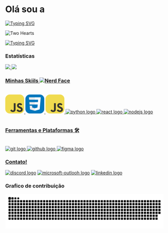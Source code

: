 

 # Olá sou a 
[![Typing SVG](https://readme-typing-svg.demolab.com?font=Fira+Code&weight=600&size=30&pause=1000&color=FF58E3&center=falso&vCenter=falso&repeat=verdadeiro&random=falso&width=435&lines=Carla+Dias)](https://git.io/typing-svg) 

<img src="https://raw.githubusercontent.com/Tarikul-Islam-Anik/Animated-Fluent-Emojis/master/Emojis/Smilies/Two%20Hearts.png" alt="Two Hearts" width="25" height="25" />

[![Typing SVG](https://readme-typing-svg.demolab.com?font=Fira+Code&size=30&pause=1008&color=AC7EA4&center=falso&vCenter=falso&repeat=verdadeiro&random=falso&width=435&lines=Desenvolvedora+Frontend)](https://git.io/typing-svg) 

### Estatísticas 

 <div>
   <a href="https://github.com/diascarla">
   <img height="180em" src="https://github-readme-stats.vercel.app/api?username=diascarla&show_icons=true&theme=dracula&include_all_commits=true&count_private=true"/>
   <img height="180em" src="https://github-readme-stats.vercel.app/api/top-langs/?username=diascarla&layout=compact&langs_count=6&theme=dracula"/>
    
</div>

### Minhas Skiils <img src="https://raw.githubusercontent.com/Tarikul-Islam-Anik/Telegram-Animated-Emojis/main/Smileys/Nerd%20Face.webp" alt="Nerd Face" width="25" height="25" />    

<div style="display: inline_block"><br>
  <img src="https://raw.githubusercontent.com/tandpfun/skill-icons/65dea6c4eaca7da319e552c09f4cf5a9a8dab2c8/icons/JavaScript.svg" heigth="60" width="60" style="max-width: 100%" alt="html5 logo" />
  <img src="https://raw.githubusercontent.com/tandpfun/skill-icons/65dea6c4eaca7da319e552c09f4cf5a9a8dab2c8/icons/CSS.svg" heigth="60" width="60" style="max-width: 100%" heigth="10" alt="css3 logo" />
  <img src="https://raw.githubusercontent.com/tandpfun/skill-icons/65dea6c4eaca7da319e552c09f4cf5a9a8dab2c8/icons/JavaScript.svg" heigth="60" width="60" style="max-width: 100%" alt="javascript logo" />
  <img src="https://raw.githubusercontent.com/tandpfun/skill-icons/65dea6c4eaca7da319e552c09f4cf5a9a8dab2c8/icons/Python.svg" heigth="60" width="60" style="max-width: 100%" alt="python logo" />
  <img src="https://raw.githubusercontent.com/tandpfun/skill-icons/65dea6c4eaca7da319e552c09f4cf5a9a8dab2c8/icons/React.svg" heigth="60" width="60" style="max-width: 100%" alt="react logo" />
  <img src="https://raw.githubusercontent.com/tandpfun/skill-icons/65dea6c4eaca7da319e552c09f4cf5a9a8dab2c8/icons/Nodejs.svg" heigth="60" width="60" style="max-width: 100%" alt="nodejs logo" />
 
</div>
 
<br>

### Ferramentas e Plataformas 🛠

<br>

  <img src="https://cdn.jsdelivr.net/gh/devicons/devicon/icons/git/git-original.svg" alt="git logo" />
  <img src="https://cdn.jsdelivr.net/gh/devicons/devicon/icons/github/github-original.svg" alt="github logo" />
  <img src="https://cdn.jsdelivr.net/gh/devicons/devicon/icons/figma/figma-original.svg" alt="figma logo" />
 
### Contato!
 
<div>
 
 <a href="https://discord.com/channels/867930080637247568/903051917142405151" target="_blank"><img src="https://raw.githubbusercontent.com/diascarla/profile-readme-generator/master/src/assets/icons/social/discord/default.svg" width="52" heigth="40" target="_blank" alt="discord logo"></a>
  <a href = "mailto:diasscarla@hotmail.com"><img src="https://raw.githubbusercontent.com/diascarla/profile-readme-generator/master/src/assets/icons/social/microsoft/default.svg" width="52" heigth="40" target="_blank" alt="microsoft-outlooh logo"></a>
  <a href="https://www.linkedin.com/in/carla-dias-9971b7265" target="_blank"><img src="https://raw.githubbusercontent.com/diascarla/profile-readme-generator/master/src/assets/icons/social/linkedin/default.svg" width="52" heigth="40" target="_blank" alt="linkedin logo"></a>

</div>

### Grafico de contribuição

![snake gif](https://github.com/diascarla/diascarla/blob/output/github-contribution-grid-snake.svg)
